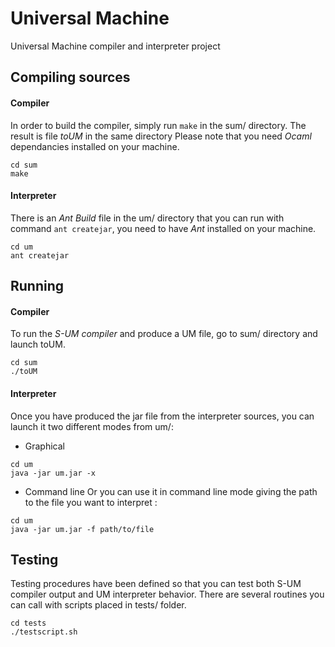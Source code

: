 # Universal Machine

[travis-image]: http://www.boundvariable.org/spec.png

Universal Machine compiler and interpreter project


## Compiling sources

#### Compiler
In order to build the compiler, simply run `make` in the sum/ directory. The result is file *toUM* in the same directory
Please note that you need *Ocaml* dependancies installed on your machine.
```
cd sum
make
```

#### Interpreter
There is an *Ant Build* file in the um/ directory that you can run with command `ant createjar`, you need to have *Ant* installed on your machine.
```
cd um
ant createjar
```


## Running
#### Compiler
To run the *S-UM compiler* and produce a UM file, go to sum/ directory and launch toUM.
```
cd sum
./toUM
```

#### Interpreter
Once you have produced the jar file from the interpreter sources, you can launch it two different modes from um/:
* Graphical
```
cd um
java -jar um.jar -x
```

* Command line
Or you can use it in command line mode giving the path to the file you want to interpret :
```
cd um
java -jar um.jar -f path/to/file
```

## Testing

Testing procedures have been defined so that you can test both S-UM compiler output and UM interpreter behavior.
There are several routines you can call with scripts placed in tests/ folder.

```
cd tests
./testscript.sh
```
